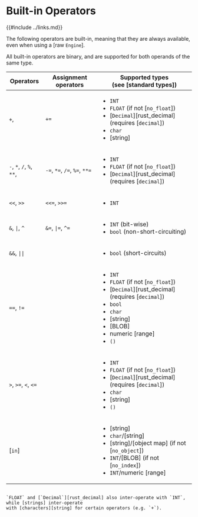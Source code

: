 Built-in Operators
==================

{{#include ../links.md}}

The following operators are built-in, meaning that they are always available, even when using a [raw `Engine`].

All built-in operators are binary, and are supported for both operands of the same type.

| Operators                 | Assignment operators          | Supported types<br/>(see [standard types])                                                                                                                                                                                |
| ------------------------- | ----------------------------- | ------------------------------------------------------------------------------------------------------------------------------------------------------------------------------------------------------------------------- |
| `+`,                      | `+=`                          | <ul><li>`INT`</li><li>`FLOAT` (if not [`no_float`])</li><li>[`Decimal`][rust_decimal] (requires [`decimal`])</li><li>`char`</li><li>[string]</li></ul>                                                                    |
| `-`, `*`, `/`, `%`, `**`, | `-=`, `*=`, `/=`, `%=`, `**=` | <ul><li>`INT`</li><li>`FLOAT` (if not [`no_float`])</li><li>[`Decimal`][rust_decimal] (requires [`decimal`])</li></ul>                                                                                                    |
| `<<`, `>>`                | `<<=`, `>>=`                  | <ul><li>`INT`</li></ul>                                                                                                                                                                                                   |
| `&`, <code>\|</code>, `^` | `&=`, <code>\|=</code>, `^=`  | <ul><li>`INT` (bit-wise)</li><li>`bool` (non-short-circuiting)</li></ul>                                                                                                                                                  |
| `&&`, <code>\|\|</code>   |                               | <ul><li>`bool` (short-circuits)</li></ul>                                                                                                                                                                                 |
| `==`, `!=`                |                               | <ul><li>`INT`</li><li>`FLOAT` (if not [`no_float`])</li><li>[`Decimal`][rust_decimal] (requires [`decimal`])</li><li>`bool`</li><li>`char`</li><li>[string]</li><li>[BLOB]</li><li>numeric [range]</li><li>`()`</li></ul> |
| `>`, `>=`, `<`, `<=`      |                               | <ul><li>`INT`</li><li>`FLOAT` (if not [`no_float`])</li><li>[`Decimal`][rust_decimal] (requires [`decimal`])</li><li>`char`</li><li>[string]</li><li>`()`</li></ul>                                                       |
| [`in`]                    |                               | <ul><li>[string]</li><li>`char`/[string]</li><li>[string]/[object map] (if not [`no_object`])</li><li>`INT`/[BLOB] (if not [`no_index`])</li><li>`INT`/numeric [range]</li></ul>                                          |

```admonish tip.small

`FLOAT` and [`Decimal`][rust_decimal] also inter-operate with `INT`, while [strings] inter-operate
with [characters][string] for certain operators (e.g. `+`).
```
